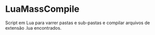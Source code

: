 LuaMassCompile
==============

Script em Lua para varrer pastas e sub-pastas e compilar arquivos de extensão .lua encontrados.
